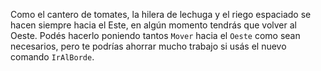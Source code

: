 Como el cantero de tomates, la hilera de lechuga y el riego espaciado se hacen siempre hacia el Este, en algún momento tendrás que volver al Oeste. Podés hacerlo poniendo tantos `Mover` hacia el `Oeste` como sean necesarios, pero te podrías ahorrar mucho trabajo si usás el nuevo comando `IrAlBorde`. 